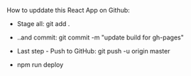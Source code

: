 How to upddate this React App on Github:

* Stage all:
git add .

* ..and commit:
git commit -m "update build for gh-pages"

* Last step - Push to GitHub:
git push -u origin master

* npm run deploy


